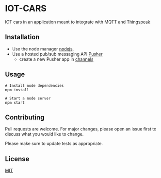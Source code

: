 # IOT-CARS

IOT cars in an application meant to integrate with [MQTT](https://mqtt.org/) and [Thingspeak](https://thingspeak.com/)

## Installation

* Use the node manager [nodejs](https://nodejs.org/en/download/).
* Use a hosted pub/sub messaging API [Pusher](https://pusher.com/)
  * create a new Pusher app in [channels](https://dashboard.pusher.com/channels)

## Usage

```shell
# Install node dependencies
npm install

# Start a node server
npm start
```

## Contributing
Pull requests are welcome. For major changes, please open an issue first to discuss what you would like to change.

Please make sure to update tests as appropriate.

## License
[MIT](https://choosealicense.com/licenses/mit/)
